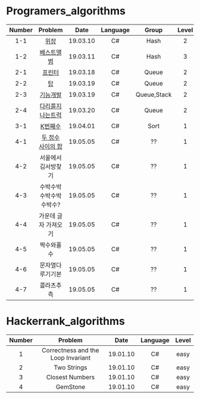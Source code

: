 # Programers_algorithms

| Number | Problem | Date | Language | Group | Level | Time |
|:------:|:------:|:------:|:------:|:------:|:------:|:------:| 
|  1-1  |  [위장](https://github.com/wkdeo12/algorithm/blob/master/%EC%95%8C%EA%B3%A0%EB%A6%AC%EC%A6%98/programers/01_%EC%9C%84%EC%9E%A5.cs)           |19.03.10|  C#  |Hash| 2 | - |
|  1-2  |  [베스트앨범](https://github.com/wkdeo12/algorithm/blob/master/%EC%95%8C%EA%B3%A0%EB%A6%AC%EC%A6%98/programers/02_BestAlbum.cs)     |19.03.11|  C#  |Hash| 3 | - |
|  2-1  |  [프린터](https://github.com/wkdeo12/algorithm/blob/master/%EC%95%8C%EA%B3%A0%EB%A6%AC%EC%A6%98/programers/03_프린터.cs)     |19.03.18|  C#  |Queue| 2 | 4h |
|  2-2  |  [탑](https://github.com/wkdeo12/algorithm/blob/master/%EC%95%8C%EA%B3%A0%EB%A6%AC%EC%A6%98/programers/04_탑.cs)     |19.03.19|  C#  |Queue| 2 | 2h |
|  2-3  |  [기능개발](https://github.com/wkdeo12/algorithm/blob/master/%EC%95%8C%EA%B3%A0%EB%A6%AC%EC%A6%98/programers/05_기능개발.cs)     |19.03.19|  C#  |Queue,Stack| 2 | 3h |
|  2-4  |  [다리를지나는트럭](https://github.com/wkdeo12/algorithm/blob/master/%EC%95%8C%EA%B3%A0%EB%A6%AC%EC%A6%98/programers/06_다리를지나는트럭.cs)     |19.03.20|  C#  |Queue| 2 | 4h |
|  3-1  |  [K번째수](https://github.com/wkdeo12/algorithm/blob/master/%EC%95%8C%EA%B3%A0%EB%A6%AC%EC%A6%98/programers/07_K번째수.cs)     |19.04.01|  C#  |Sort| 1 | 1h |
|  4-1  |  [두 정수 사이의 합](https://github.com/wkdeo12/algorithm/blob/master/%EC%95%8C%EA%B3%A0%EB%A6%AC%EC%A6%98/programers/08_두정수사이의합.cs)     |19.05.05|  C#  |??| 1 | 7m |
|  4-2  |  서울에서 김서방찾기     |19.05.05|  C#  |??| 1 | 4m |
|  4-3  |  수박수박수박수박수박수? |19.05.05|  C#  |??| 1 | 3m |
|  4-4  | 가운데 글자 가져오기       |19.05.05|  C#  |??| 1 | 3m |
| 4-5   | 짝수와홀수      |19.05.05 |  C#  |??| 1 | 1m |
| 4-6   | 문자열다루기기본      |19.05.05 |  C#  |??| 1 | 10m |
| 4-7   | 콜라츠추측      |19.05.05 |  C#  |??| 1 | 16m |








# Hackerrank_algorithms

| Number | Problem | Date | Language | Level |
|:------:|:------:|:------:|:------:|:------:|
|  1  | Correctness and the Loop Invariant|19.01.10|  C#  | easy |
|  2  | Two Strings|19.01.10|  C#  | easy |
|  3  | Closest Numbers|19.01.10|  C#  | easy |
|  4  | GemStone|19.01.10|  C#  | easy |
